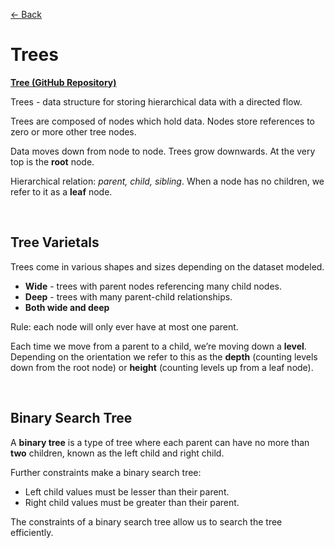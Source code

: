 [&larr; Back](./README.md)

# Trees

[**Tree (GitHub Repository)**](https://github.com/trekhleb/javascript-algorithms/tree/master/src/data-structures/tree)

Trees - data structure for storing hierarchical data with a directed flow.

Trees are composed of nodes which hold data. Nodes store references to zero or more other tree nodes.

Data moves down from node to node. Trees grow downwards. At the very top is the **root** node.

Hierarchical relation: _parent, child, sibling_. When a node has no children, we refer to it as a **leaf** node.

<br>

## Tree Varietals

Trees come in various shapes and sizes depending on the dataset modeled.

- **Wide** - trees with parent nodes referencing many child nodes.
- **Deep** - trees with many parent-child relationships.
- **Both wide and deep**

Rule: each node will only ever have at most one parent.

Each time we move from a parent to a child, we’re moving down a **level**. Depending on the orientation we refer to this as the **depth** (counting levels down from the root node) or **height** (counting levels up from a leaf node).

<br>

## Binary Search Tree

A **binary tree** is a type of tree where each parent can have no more than **two** children, known as the left child and right child.

Further constraints make a binary search tree:

- Left child values must be lesser than their parent.
- Right child values must be greater than their parent.

The constraints of a binary search tree allow us to search the tree efficiently.

<br>
